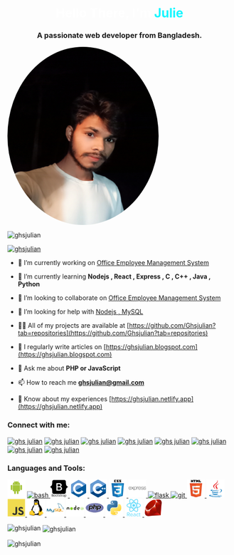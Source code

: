 
<h1 align="center" style="color:#fff">Hello There, I'm <span id="name" style="color:#18f6ff">Julie</span></h1>
<h3 id="heading" align="center">A passionate web developer from Bangladesh.</h3>

<img style="border-radius:50%" width="340" height="400" align="center" id="ghs" src="./ghs_logo.png" alt="Ghs Julian"/>

<p align="left"> <img src="https://komarev.com/ghpvc/?username=ghsjulian&label=Profile%20views&color=0e75b6&style=flat" alt="ghsjulian" /> </p>

<p align="left"> <a href="https://github.com/ryo-ma/github-profile-trophy"><img src="https://github-profile-trophy.vercel.app/?username=ghsjulian" alt="ghsjulian" /></a> </p>

- 🔭 I’m currently working on [Office Employee Management System](https://ghsjulian.github.io/office-management/)

- 🌱 I’m currently learning **Nodejs , React , Express , C , C++ , Java , Python**

- 👯 I’m looking to collaborate on [Office Employee Management System](https://ghsjulian.github.io/office-management/)

- 🤝 I’m looking for help with [Nodejs , MySQL](https://ghsjulian.github.io/office-management/)

- 👨‍💻 All of my projects are available at [https://github.com/Ghsjulian?tab=repositories](https://github.com/Ghsjulian?tab=repositories)

- 📝 I regularly write articles on [https://ghsjulian.blogspot.com](https://ghsjulian.blogspot.com)

- 💬 Ask me about **PHP or JavaScript**

- 📫 How to reach me **ghsjulian@gmail.com**

- 📄 Know about my experiences [https://ghsjulian.netlify.app](https://ghsjulian.netlify.app)

<h3 align="left">Connect with me:</h3>
<p align="left">
<a href="https://codepen.io/ghs julian" target="blank"><img align="center" src="https://raw.githubusercontent.com/rahuldkjain/github-profile-readme-generator/master/src/images/icons/Social/codepen.svg" alt="ghs julian" height="30" width="40" /></a>
<a href="https://dev.to/ghs julian" target="blank"><img align="center" src="https://raw.githubusercontent.com/rahuldkjain/github-profile-readme-generator/master/src/images/icons/Social/devto.svg" alt="ghs julian" height="30" width="40" /></a>
<a href="https://twitter.com/ghs julian" target="blank"><img align="center" src="https://raw.githubusercontent.com/rahuldkjain/github-profile-readme-generator/master/src/images/icons/Social/twitter.svg" alt="ghs julian" height="30" width="40" /></a>
<a href="https://linkedin.com/in/ghs julian" target="blank"><img align="center" src="https://raw.githubusercontent.com/rahuldkjain/github-profile-readme-generator/master/src/images/icons/Social/linked-in-alt.svg" alt="ghs julian" height="30" width="40" /></a>
<a href="https://stackoverflow.com/users/ghs julian" target="blank"><img align="center" src="https://raw.githubusercontent.com/rahuldkjain/github-profile-readme-generator/master/src/images/icons/Social/stack-overflow.svg" alt="ghs julian" height="30" width="40" /></a>
<a href="https://fb.com/ghs julian" target="blank"><img align="center" src="https://raw.githubusercontent.com/rahuldkjain/github-profile-readme-generator/master/src/images/icons/Social/facebook.svg" alt="ghs julian" height="30" width="40" /></a>
<a href="https://instagram.com/ghs julian" target="blank"><img align="center" src="https://raw.githubusercontent.com/rahuldkjain/github-profile-readme-generator/master/src/images/icons/Social/instagram.svg" alt="ghs julian" height="30" width="40" /></a>
<a href="https://www.youtube.com/c/ghs julian" target="blank"><img align="center" src="https://raw.githubusercontent.com/rahuldkjain/github-profile-readme-generator/master/src/images/icons/Social/youtube.svg" alt="ghs julian" height="30" width="40" /></a>
</p>

<h3 align="left">Languages and Tools:</h3>
<p align="left">
<a href="https://developer.android.com" target="_blank" rel="noreferrer"> <img src="https://raw.githubusercontent.com/devicons/devicon/master/icons/android/android-original-wordmark.svg" alt="android" width="40" height="40"/></a> <a href="https://www.gnu.org/software/bash/" target="_blank" rel="noreferrer"> <img src="https://www.vectorlogo.zone/logos/gnu_bash/gnu_bash-icon.svg" alt="bash" width="40" height="40"/> </a> <a href="https://getbootstrap.com" target="_blank" rel="noreferrer"> <img src="https://raw.githubusercontent.com/devicons/devicon/master/icons/bootstrap/bootstrap-plain-wordmark.svg" alt="bootstrap" width="40" height="40"/> </a> <a href="https://www.cprogramming.com/" target="_blank" rel="noreferrer"> <img src="https://raw.githubusercontent.com/devicons/devicon/master/icons/c/c-original.svg" alt="c" width="40" height="40"/> </a> <a href="https://www.w3schools.com/cpp/" target="_blank" rel="noreferrer"> <img src="https://raw.githubusercontent.com/devicons/devicon/master/icons/cplusplus/cplusplus-original.svg" alt="cplusplus" width="40" height="40"/> </a> <a href="https://www.w3schools.com/css/" target="_blank" rel="noreferrer"> <img src="https://raw.githubusercontent.com/devicons/devicon/master/icons/css3/css3-original-wordmark.svg" alt="css3" width="40" height="40"/> </a> <a href="https://expressjs.com" target="_blank" rel="noreferrer"> <img src="https://raw.githubusercontent.com/devicons/devicon/master/icons/express/express-original-wordmark.svg" alt="express" width="40" height="40"/> </a> <a href="https://flask.palletsprojects.com/" target="_blank" rel="noreferrer"> <img src="https://www.vectorlogo.zone/logos/pocoo_flask/pocoo_flask-icon.svg" alt="flask" width="40" height="40"/> </a> <a href="https://git-scm.com/" target="_blank" rel="noreferrer"> <img src="https://www.vectorlogo.zone/logos/git-scm/git-scm-icon.svg" alt="git" width="40" height="40"/> </a> <a href="https://www.w3.org/html/" target="_blank" rel="noreferrer"> <img src="https://raw.githubusercontent.com/devicons/devicon/master/icons/html5/html5-original-wordmark.svg" alt="html5" width="40" height="40"/> </a> <a href="https://www.java.com" target="_blank" rel="noreferrer"> <img src="https://raw.githubusercontent.com/devicons/devicon/master/icons/java/java-original.svg" alt="java" width="40" height="40"/> </a> <a href="https://developer.mozilla.org/en-US/docs/Web/JavaScript" target="_blank" rel="noreferrer"> <img src="https://raw.githubusercontent.com/devicons/devicon/master/icons/javascript/javascript-original.svg" alt="javascript" width="40" height="40"/> </a> <a href="https://www.linux.org/" target="_blank" rel="noreferrer"> <img src="https://raw.githubusercontent.com/devicons/devicon/master/icons/linux/linux-original.svg" alt="linux" width="40" height="40"/> </a> <a href="https://www.mysql.com/" target="_blank" rel="noreferrer"> <img src="https://raw.githubusercontent.com/devicons/devicon/master/icons/mysql/mysql-original-wordmark.svg" alt="mysql" width="40" height="40"/> </a> <a href="https://nodejs.org" target="_blank" rel="noreferrer"> <img src="https://raw.githubusercontent.com/devicons/devicon/master/icons/nodejs/nodejs-original-wordmark.svg" alt="nodejs" width="40" height="40"/> </a> <a href="https://www.php.net" target="_blank" rel="noreferrer"> <img src="https://raw.githubusercontent.com/devicons/devicon/master/icons/php/php-original.svg" alt="php" width="40" height="40"/> </a> <a href="https://www.python.org" target="_blank" rel="noreferrer"> <img src="https://raw.githubusercontent.com/devicons/devicon/master/icons/python/python-original.svg" alt="python" width="40" height="40"/> </a> <a href="https://reactjs.org/" target="_blank" rel="noreferrer"> <img src="https://raw.githubusercontent.com/devicons/devicon/master/icons/react/react-original-wordmark.svg" alt="react" width="40" height="40"/> </a> <a href="https://www.ruby-lang.org/en/" target="_blank" rel="noreferrer"> <img src="https://raw.githubusercontent.com/devicons/devicon/master/icons/ruby/ruby-original.svg" alt="ruby" width="40" height="40"/> </a> </p>

<p><img align="left" src="https://github-readme-stats.vercel.app/api/top-langs?username=ghsjulian&show_icons=true&locale=en&layout=compact" alt="ghsjulian" /></p>

<p>&nbsp;<img align="center" src="https://github-readme-stats.vercel.app/api?username=ghsjulian&show_icons=true&locale=en" alt="ghsjulian" /></p>

<p><img align="center" src="https://github-readme-streak-stats.herokuapp.com/?user=ghsjulian&" alt="ghsjulian" /></p>

